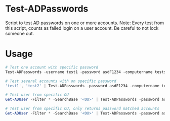 # Test-ADPasswords
Script to test AD passwords on one or more accounts.
Note: Every test from this script, counts as failed login on a user account. Be careful to not lock someone out.

# Usage
```PowerShell
# Test one account with specific password
Test-ADPasswords -username test1 -password asdF1234 -computername testserver01

# Test several accounts with on specific password
'test1', 'test2' | Test-ADPasswords -password asdF1234 -computername testserver01

# Test user from specific OU
Get-ADUser -Filter * -SearchBase '<OU>' | Test-ADPasswords -password asdF1234 -computername testserver01 | Sort-Object -Property PasswordCorrect

# Test user from specific OU, only returns password matched accounts
Get-ADUser -Filter * -SearchBase '<OU>' | Test-ADPasswords -password asdF1234 -computername testserver01 | Where-Object PasswordCorrect -eq $true
```
